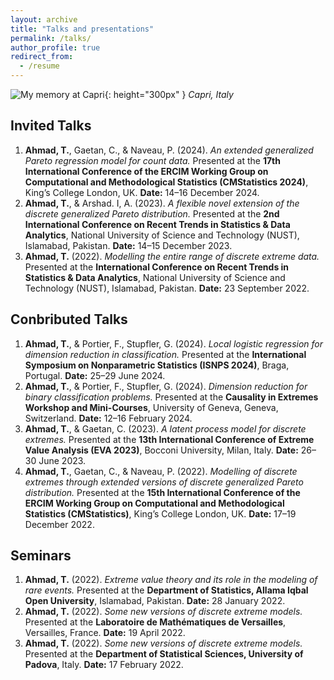 ```yaml
---
layout: archive
title: "Talks and presentations"
permalink: /talks/
author_profile: true
redirect_from:
  - /resume
---
```


![My memory at Capri](/images/ENSAI.JPG){: height="300px" }
*Capri, Italy*

<h2>Invited Talks</h2>
<ol>
  <li>
    <strong>Ahmad, T.</strong>, Gaetan, C., & Naveau, P. (2024). 
    <em>An extended generalized Pareto regression model for count data.</em>
    Presented at the <strong>17th International Conference of the ERCIM Working Group on Computational and Methodological Statistics (CMStatistics 2024)</strong>, 
    King’s College London, UK. <strong>Date:</strong> 14–16 December 2024.
  </li>

  <li>
    <strong>Ahmad, T.</strong>, & Arshad. I, A. (2023). 
    <em>A flexible novel extension of the discrete generalized Pareto distribution.</em>
    Presented at the <strong>2nd International Conference on Recent Trends in Statistics &amp; Data Analytics</strong>, 
    National University of Science and Technology (NUST), Islamabad, Pakistan.
    <strong>Date:</strong> 14–15 December 2023.
  </li>

  <li>
    <strong>Ahmad, T.</strong> (2022). 
    <em>Modelling the entire range of discrete extreme data.</em>
    Presented at the <strong>International Conference on Recent Trends in Statistics &amp; Data Analytics</strong>, 
    National University of Science and Technology (NUST), Islamabad, Pakistan.
    <strong>Date:</strong> 23 September 2022.
  </li>
</ol>

<h2>Conbributed Talks</h2>
<ol>
  <li>
    <strong>Ahmad, T.</strong>, &amp; Portier, F., Stupfler, G. (2024). 
    <em>Local logistic regression for dimension reduction in classification.</em>
    Presented at the <strong>International Symposium on Nonparametric Statistics (ISNPS 2024)</strong>, Braga, Portugal.
    <strong>Date:</strong> 25–29 June 2024.
  </li>

  <li>
    <strong>Ahmad, T.</strong>, &amp; Portier, F., Stupfler, G. (2024). 
    <em>Dimension reduction for binary classification problems.</em>
    Presented at the <strong>Causality in Extremes Workshop and Mini-Courses</strong>, University of Geneva, Geneva, Switzerland.
    <strong>Date:</strong> 12–16 February 2024.
  </li>

  <li>
    <strong>Ahmad, T.</strong>, &amp; Gaetan, C. (2023). 
    <em>A latent process model for discrete extremes.</em>
    Presented at the <strong>13th International Conference of Extreme Value Analysis (EVA 2023)</strong>, Bocconi University, Milan, Italy.
    <strong>Date:</strong> 26–30 June 2023.
  </li>

  <li>
    <strong>Ahmad, T.</strong>, Gaetan, C., &amp; Naveau, P. (2022). 
    <em>Modelling of discrete extremes through extended versions of discrete generalized Pareto distribution.</em>
    Presented at the <strong>15th International Conference of the ERCIM Working Group on Computational and Methodological Statistics (CMStatistics)</strong>, King’s College London, UK.
    <strong>Date:</strong> 17–19 December 2022.
  </li>
</ol>

<h2>Seminars</h2>
<ol>
  <li>
    <strong>Ahmad, T.</strong> (2022). <em>Extreme value theory and its role in the modeling of rare events.</em>
    Presented at the <strong>Department of Statistics, Allama Iqbal Open University</strong>, Islamabad, Pakistan.
    <strong>Date:</strong> 28 January 2022.
  </li>

  <li>
    <strong>Ahmad, T.</strong> (2022). <em>Some new versions of discrete extreme models.</em>
    Presented at the <strong>Laboratoire de Mathématiques de Versailles</strong>, Versailles, France.
    <strong>Date:</strong> 19 April 2022.
  </li>

  <li>
    <strong>Ahmad, T.</strong> (2022). <em>Some new versions of discrete extreme models.</em>
    Presented at the <strong>Department of Statistical Sciences, University of Padova</strong>, Italy.
    <strong>Date:</strong> 17 February 2022.
  </li>
</ol>
